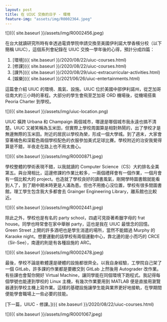 ```yaml
---
layout: post
title: 在 UIUC 交換的日子 - 環境
feature-img: "assets/img/R0002364.jpeg"
---
```


![]({{ site.baseurl }}/assets/img/R0002456.jpeg)

在台大就讀研究所時有幸透過電資學院申請交換至美國伊利諾大學香檳分校（以下簡稱 UIUC），這個系列會紀錄在 UIUC 交換一學年後的心得，預計分成四篇：

1. [環境]({{ site.baseurl }}/2020/08/22/uiuc-courses.html)
2. [修課]({{ site.baseurl }}/2020/08/22/uiuc-courses.html)
3. [課外]({{ site.baseurl }}/2020/08/29/uiuc-extracurricular-activities.html)
4. [娛樂]({{ site.baseurl }}/2021/06/26/uiuc-entertainments.html)

這篇會介紹 UIUC 的環境、風氣、設施。UIUC 位於美國中部伊利諾州，從芝加哥往南大約三小時的車程。大部分的學生會飛至芝加哥 ORD 機場後，從機場搭乘 Peoria Charter 到學校。

![]({{ site.baseurl }}/assets/img/uiuc-location.png)

UIUC 橫跨 Urbana 和 Champaign 兩個城市，哪邊是哪個城市我永遠也搞不清楚。UIUC 又被笑稱為玉米田，但實際上學校周圍算是相對熱鬧的，出了學校才是無邊無際的玉米田。附近的居民以學校為榮，形成一個大學城。到了週末，大家會穿著橘色和深藍色兩個學校配色的衣服參加美式足球比賽。學校附近的治安我覺得算是不錯，半夜走在路上也不用太擔心。

![]({{ site.baseurl }}/assets/img/R0000871.jpeg)

學校整體的學術表現不錯，以我就讀的 Computer Science（CS）大約排名全美第五。與台灣相比，這邊修課的作業比較多，一兩個禮拜會有一個作業，一個月會有一個比較大的 project。也造就了學校良好的讀書風氣，剛開學時圖書館就能看到人了，到了期中期末時更是人滿為患。但也不用擔心沒位置，學校有很多間圖書館，理工學生包含我大多都會去 Grainger Engineering Library，離系館也比較近。

![]({{ site.baseurl }}/assets/img/R0002441.jpeg)

除此之外，學校也是有名的 party school，四處可見掛著希臘字母的 frat house。同學也時常會在家中舉辦 party，這也是我在 UIUC 最懷念的回憶。Green Street 上開的許多酒吧也是學生消遣的場所，當然不能錯過 Murphy 的 Karaoke night。想要運動的話學校有兩個運動中心，靠北邊的是小而巧的 CRCE（Sir-See），南邊的則是有各種設施的 ARC。

![]({{ site.baseurl }}/assets/img/R0002478.jpeg)

最後，學校不論是軟體還是硬體的設施都很齊全。以我自身經驗，工學院自己架了一個 GitLab，許多課的作業都是要繳交到 GitLab 上然後用 Autograder 改作業。有些課也會幫你開好 Virtual Machine，讓同學能在同個環境下跑程式。我記得每個學號也能連到學校的 Linux 主機，有幾次作業要用到 MATLAB 便是直接用瀏覽器連到學校主機上寫作業。這樣的基礎設施讓學生能與業界更好地接軌，在學期間便能學會職場上一些必要的技能。

[下一篇，UIUC - 修課。]({{ site.baseurl }}/2020/08/22/uiuc-courses.html)

![]({{ site.baseurl }}/assets/img/R0001067.jpeg)
